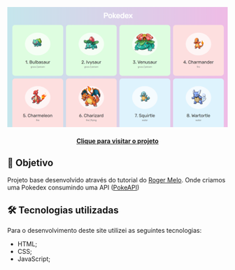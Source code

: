 ![Resultado final do projeto](projeto-final.png)

<h4 align="center"><a href="https://pokedex-zeta-eight.vercel.app/">Clique para visitar o projeto</a></h4>

## 🎯 Objetivo

Projeto base desenvolvido através do tutorial do [Roger Melo](https://www.youtube.com/watch?v=Uptu3NrBFBM). Onde criamos uma Pokedex consumindo uma API ([PokeAPI](https://pokeapi.co/))

## 🛠️ Tecnologias utilizadas

Para o desenvolvimento deste site utilizei as seguintes tecnologias:

- HTML;
- CSS;
- JavaScript;

